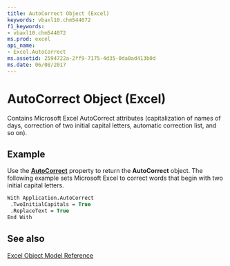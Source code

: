 ```yaml
---
title: AutoCorrect Object (Excel)
keywords: vbaxl10.chm544072
f1_keywords:
- vbaxl10.chm544072
ms.prod: excel
api_name:
- Excel.AutoCorrect
ms.assetid: 2594722a-2ff9-7175-4d35-0da0ad413b0d
ms.date: 06/08/2017
---
```



# AutoCorrect Object (Excel)

Contains Microsoft Excel AutoCorrect attributes (capitalization of names of days, correction of two initial capital letters, automatic correction list, and so on).


## Example

Use the  **[AutoCorrect](Excel.Application.AutoCorrect.md)** property to return the **AutoCorrect** object. The following example sets Microsoft Excel to correct words that begin with two initial capital letters.


```vb
With Application.AutoCorrect 
 .TwoInitialCapitals = True 
 .ReplaceText = True 
End With
```


## See also



[Excel Object Model Reference](overview/Excel/object-model.md)

